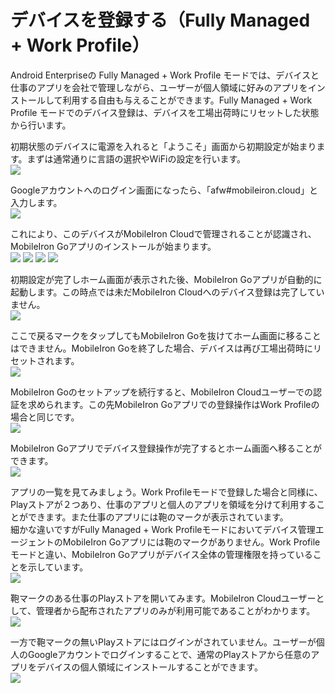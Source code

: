 # デバイスを登録する（Fully Managed + Work Profile）

Android Enterpriseの Fully Managed + Work Profile モードでは、デバイスと仕事のアプリを会社で管理しながら、ユーザーが個人領域に好みのアプリをインストールして利用する自由も与えることができます。Fully Managed + Work Profile モードでのデバイス登録は、デバイスを工場出荷時にリセットした状態から行います。

初期状態のデバイスに電源を入れると「ようこそ」画面から初期設定が始まります。まずは通常通りに言語の選択やWiFiの設定を行います。  
![](images/73CF7606-B866-42B5-8A57-F9CF0466DBC2.png)

Googleアカウントへのログイン画面になったら、「afw#mobileiron.cloud」と入力します。  
![](images/860C76CF-BEE4-43ED-A869-0A047A66477C.png)

これにより、このデバイスがMobileIron Cloudで管理されることが認識され、MobileIron Goアプリのインストールが始まります。  
![](images/1D1D408F-622C-4D97-AA2F-A9CFF864EA95.png)
![](images/A10706DD-D197-451A-9E63-409D70D732B6.png)
![](images/8DA6F7E1-8B61-4B6E-90EE-80C02EE9EC0A.png)
![](images/BDCB5218-9571-4267-82F4-9FE8A8F57691.png)

初期設定が完了しホーム画面が表示された後、MobileIron Goアプリが自動的に起動します。この時点では未だMobileIron Cloudへのデバイス登録は完了していません。  
![](images/71BE7E8C-3CF8-44F5-AB42-35B29BC53313.png)

ここで戻るマークをタップしてもMobileIron Goを抜けてホーム画面に移ることはできません。MobileIron Goを終了した場合、デバイスは再び工場出荷時にリセットされます。  
![](images/3642287A-3CD1-41B1-B0FF-EBB857BA434D.png)

MobileIron Goのセットアップを続行すると、MobileIron Cloudユーザーでの認証を求められます。この先MobileIron Goアプリでの登録操作はWork Profileの場合と同じです。  
![](images/67570B58-7206-4C50-B18F-6B473DA339CB.png)

MobileIron Goアプリでデバイス登録操作が完了するとホーム画面へ移ることができます。  
![](images/A81208A7-EAEE-4C72-A8E2-0682748795B7.png)

アプリの一覧を見てみましょう。Work Profileモードで登録した場合と同様に、Playストアが２つあり、仕事のアプリと個人のアプリを領域を分けて利用することができます。また仕事のアプリには鞄のマークが表示されています。  
細かな違いですがFully Managed + Work Profileモードにおいてデバイス管理エージェントのMobileIron Goアプリには鞄のマークがありません。Work Profileモードと違い、MobileIron Goアプリがデバイス全体の管理権限を持っていることを示しています。  
![](images/00C95259-7C2E-4EA3-AFFE-61D0AD8417C3.png)

鞄マークのある仕事のPlayストアを開いてみます。MobileIron Cloudユーザーとして、管理者から配布されたアプリのみが利用可能であることがわかります。  
![](images/F6566C5F-52D5-4C08-984B-D0D376E643FD.png)

一方で鞄マークの無いPlayストアにはログインがされていません。ユーザーが個人のGoogleアカウントでログインすることで、通常のPlayストアから任意のアプリをデバイスの個人領域にインストールすることができます。  
![](images/018F97FF-1E9E-4592-89DF-5CBEC748A58D.png)
